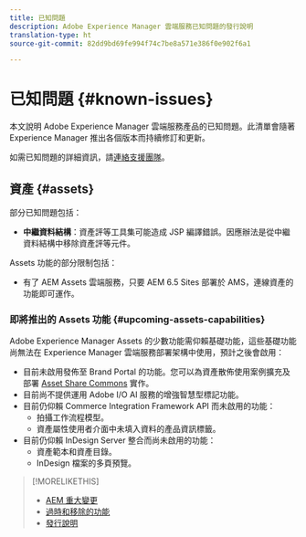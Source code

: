 ```yaml
---
title: 已知問題
description: Adobe Experience Manager 雲端服務已知問題的發行說明
translation-type: ht
source-git-commit: 82dd9bd69fe994f74c7be8a571e386f0e902f6a1

---
```



# 已知問題 {#known-issues}

本文說明 Adobe Experience Manager 雲端服務產品的已知問題。此清單會隨著 Experience Manager 推出各個版本而持續修訂和更新。

如需已知問題的詳細資訊，請[連絡支援團隊](https://helpx.adobe.com/tw/support/experience-manager.html)。

<!-- 
## Platform {#platform}

## Sites {#sites}
-->

## 資產 {#assets}

<!-- Jira label: assets-cloud-known-issues -->

部分已知問題包括：

* **中繼資料結構**：資產評等工具集可能造成 JSP 編譯錯誤。因應辦法是從中繼資料結構中移除資產評等元件。<!-- CQ-4282865 -->

Assets 功能的部分限制包括：

* 有了 AEM Assets 雲端服務，只要 AEM 6.5 Sites 部署於 AMS，連線資產的功能即可運作。

### 即將推出的 Assets 功能 {#upcoming-assets-capabilities}

Adobe Experience Manager Assets 的少數功能需仰賴基礎功能，這些基礎功能尚無法在 Experience Manager 雲端服務部署架構中使用，預計之後會啟用：

* 目前未啟用發佈至 Brand Portal 的功能。您可以為資產散佈使用案例擴充及部署 [Asset Share Commons](https://adobe-marketing-cloud.github.io/asset-share-commons/) 實作。
* 目前尚不提供運用 Adobe I/O AI 服務的增強智慧型標記功能。
* 目前仍仰賴 Commerce Integration Framework API 而未啟用的功能：
   * 拍攝工作流程模型。
   * 資產屬性使用者介面中未填入資料的產品資訊標籤。
* 目前仍仰賴 InDesign Server 整合而尚未啟用的功能：
   * 資產範本和資產目錄。
   * InDesign 檔案的多頁預覽。

>[!MORELIKETHIS]
>
>* [AEM 重大變更](aem-cloud-changes.md)
>* [過時和移除的功能](deprecated-removed-features.md)
>* [發行說明](home.md)

